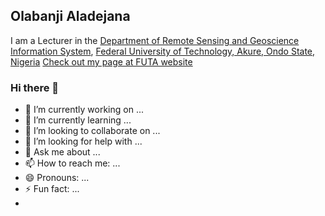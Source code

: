 ## Olabanji Aladejana

I am a Lecturer in the [Department of Remote Sensing and Geoscience Information System](https://rsg.futa.edu.ng/), [Federal University of Technology, Akure, Ondo State, Nigeria](https://www.futa.edu.ng)
[Check out my page at FUTA website](https://rsg.futa.edu.ng/home/profile/2472) 

### Hi there 👋

- 🔭 I’m currently working on ...
- 🌱 I’m currently learning ...
- 👯 I’m looking to collaborate on ...
- 🤔 I’m looking for help with ...
- 💬 Ask me about ...
- 📫 How to reach me: ...
- 😄 Pronouns: ...
- ⚡ Fun fact: ...
- 
<!--
**olabanjialadejana/olabanjialadejana** is a ✨ _special_ ✨ repository because its `README.md` (this file) appears on your GitHub profile.

Here are some ideas to get you started:

- 🔭 I’m currently working on ...
- 🌱 I’m currently learning ...
- 👯 I’m looking to collaborate on ...
- 🤔 I’m looking for help with ...
- 💬 Ask me about ...
- 📫 How to reach me: ...
- 😄 Pronouns: ...
- ⚡ Fun fact: ...
-->
